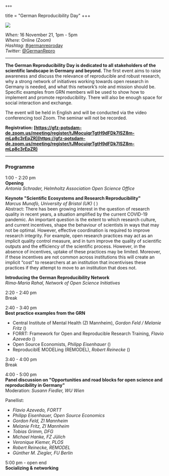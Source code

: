 	+++
title = "German Reproducibility Day"
+++

<img src="/images/germanreproday_header.png" style="max-width:100%">

*When:* 16 November 21, 1pm - 5pm<br>
*Where:* Online (Zoom)<br>
*Hashtag:* [#germanreproday](https://twitter.com/hashtag/germanreproday?f=live)<br>
*Twitter:* [@GermanRepro](https://twitter.com/germanrepro)<br>

----

**The German Reproducibility Day is dedicated to all stakeholders of the scientific landscape in Germany and beyond.** The first event aims to raise awareness and discuss the relevance of reproducible and robust research, why a strong network of initiatives working towards open research in Germany is needed, and what this network’s role and mission should be. Specific examples from GRN members will be used to show how to implement and promote reproducibility. There will also be enough space for social interaction and exchange.


The event will be held in English and will be conducted via the video conferencing tool Zoom. The seminar will not be recorded.

**Registration: [https://gfz-potsdam-de.zoom.us/meeting/register/tJMocuiqrTgtH9dFDk7lSZ8m-mLp8c3rEpZR](https://gfz-potsdam-de.zoom.us/meeting/register/tJMocuiqrTgtH9dFDk7lSZ8m-mLp8c3rEpZR)**

----

### Programme

1:00 - 2:20 pm<br>
**Opening** <br>
*Antonia Schrader, Helmholtz Association Open Science Office*

**Keynote "Scientific Ecosystems and Research Reproducibility"** <br>
*Marcus Munafò, University of Bristol
(UK)*
(<a href="https://www.bristol.ac.uk/people/person/Marcus-Munafo-66740539-fec3-454f-a3fa-c38a273d9154/" target="_blank" rel="noopener noreferrer" class="text-decoration-none mx-1"><i class="fas fa-globe-europe fa-sm"></i></a>
<a href="https://twitter.com/MarcusMunafo" target="_blank" rel="noopener noreferrer" class="text-decoration-none mx-1"><i class="fab fa-twitter fa-sm"></i></a>)<br>
Abstract: There has been growing interest in the question of research quality in recent years, a situation amplified by the current COVID-19 pandemic. An important question is the extent to which research culture, and current incentives, shape the behaviour of scientists in ways that may not be optimal. However, effective coordination is required to improve research integrity. For example, open research practices may act as an implicit quality control measure, and in turn improve the quality of scientific outputs and the efficiency of the scientific process. However, in the absence of incentives, uptake of these practices may be limited. Moreover, if these incentives are not common across institutions this will create an implicit “cost” to researchers at an institution that incentivises these practices if they attempt to move to an institution that does not.

**Introducing the German Reproducibility Network**<br>
*Rima-Maria Rahal, Network of Open Science Initiatives*

<span class="text-muted">2:20 - 2:40 pm<br>
Break</span>

2:40 - 3:40 pm<br>
**Best practice examples from the GRN**<br>

-  Central Institute of Mental Health (ZI Mannheim), *Gordon Feld / Melanie Fritz*
(<a href="https://www.zi-mannheim.de/en.html" target="_blank" rel="noopener noreferrer" class="text-decoration-none mx-1"><i class="fas fa-globe-europe fa-sm"></i></a>)<br>
-  FORRT: Framework for Open and Reproducible Research Training, *Flavio Azevedo*
(<a href="https://forrt.org/" target="_blank" rel="noopener noreferrer" class="text-decoration-none mx-1"><i class="fas fa-globe-europe fa-sm"></i></a>)<br>
-  Open Source Economists, *Philipp Eisenhauer*
(<a href="https://open-econ.org" target="_blank" rel="noopener noreferrer" class="text-decoration-none mx-1"><i class="fas fa-globe-europe fa-sm"></i></a>)<br>
-  ReproduciblE MODELing (REMODEL), *Robert Reinecke*
(<a href="http://remodel.global	/" target="_blank" rel="noopener noreferrer" class="text-decoration-none mx-1"><i class="fas fa-globe-europe fa-sm"></i></a>)<br>

<span class="text-muted">3:40 - 4:00 pm<br>
Break</span>

4:00 - 5:00 pm<br>
**Panel discussion on "Opportunities and road blocks for open science and reproducibility in Germany"** 
<br>
Moderation: *Susann Fiedler, WU Wien*

Panellist:<br>
-   *Flavio Azevedo, FORTT*
-   *Philipp Eisenhauer, Open Source Economics*
-   *Gordon Feld, ZI Mannheim*
-   *Melanie Fritz, ZI Mannheim*
-   *Tobias Grimm, DFG*
-   *Michael Hanke, FZ Jülich*
-   *Veronique Kiemer, PLOS*
-   *Robert Reinecke, REMODEL*
-   *Günther M. Ziegler, FU Berlin*

5:00 pm - open end<br>
**Socializing & networking**
